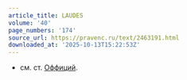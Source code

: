 ```yaml
---
article_title: LAUDES
volume: '40'
page_numbers: '174'
source_url: https://pravenc.ru/text/2463191.html
downloaded_at: '2025-10-13T15:22:53Z'
---
```


- см. ст. [Оффиций](https://pravenc.ru/text/Оффиций.html).

